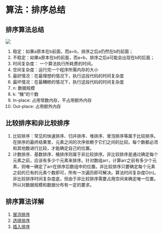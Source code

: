 # 算法：排序总结

## 排序算法总结
![](https://tomz-1253937763.cos.ap-guangzhou.myqcloud.com/img/201904/sort.png)

1. 稳定：如果a原本在b前面，而a=b，排序之后a仍然在b的前面；
2. 不稳定：如果a原本在b的前面，而a=b，排序之后a可能会出现在b的后面；
3. 时间复杂度： 一个算法执行所耗费的时间。
4. 空间复杂度：运行完一个程序所需内存的大小
5. 最好情况：在最理想的情况下，执行这段代码的时间复杂度
6. 最坏情况：在最糟糕的情况下，执行这段代码的时间复杂度
7. n: 数据规模
8. k: “桶”的个数
9. In-place: 占用常数内存，不占用额外内存
10. Out-place: 占用额外内存

## 比较排序和非比较排序
1. 比较排序：常见的快速排序、归并排序、堆排序、冒泡排序等属于比较排序。在排序的最终结果里，元素之间的次序依赖于它们之间的比较。每个数都必须和其他数进行比较，才能确定自己的位置。
2. 计数排序、基数排序、桶排序则属于非比较排序。非比较排序是通过确定每个元素之前，应该有多少个元素来排序。针对数组arr，计算arr之前有多少个元素，则唯一确定了arr在排序后数组中的位置。非比较排序只要确定每个元素之前的已有的元素个数即可，所有一次遍历即可解决。算法时间复杂度O(n)。非比较排序时间复杂度底，但由于非比较排序需要占用空间来确定唯一位置。所以对数据规模和数据分布有一定的要求。

## 排序算法详解
1. [冒泡排序](https://www.tomz.club/blog/md/Pragram/algorithm/2019-04/190416.md)
2. [选择排序](https://www.tomz.club/blog/md/Pragram/algorithm/2019-04/190417.md)
3. [插入排序](https://www.tomz.club/blog/md/Pragram/algorithm/2019-04/190418.md)
